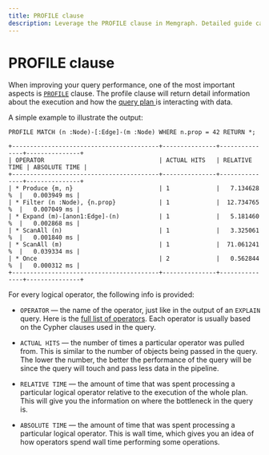 ```yaml
---
title: PROFILE clause
description: Leverage the PROFILE clause in Memgraph. Detailed guide categorizes information for proficient graph computing.
---
```


# PROFILE clause

When improving your query performance, one of the most important aspects is [`PROFILE`](./clauses/profile.md) 
clause. The  profile clause will return detail information about the execution and how the [query plan ](./query-plan.mdx)
is interacting with data.

A simple example to illustrate the output:

```cypher
PROFILE MATCH (n :Node)-[:Edge]-(m :Node) WHERE n.prop = 42 RETURN *;
```

```plaintext
+-----------------------------------------+---------------+---------------+---------------+
| OPERATOR                                | ACTUAL HITS   | RELATIVE TIME | ABSOLUTE TIME |
+-----------------------------------------+---------------+---------------+---------------+
| * Produce {m, n}                        | 1             |   7.134628 %  |   0.003949 ms |
| * Filter (n :Node), {n.prop}            | 1             |  12.734765 %  |   0.007049 ms |
| * Expand (m)-[anon1:Edge]-(n)           | 1             |   5.181460 %  |   0.002868 ms |
| * ScanAll (n)                           | 1             |   3.325061 %  |   0.001840 ms |
| * ScanAll (m)                           | 1             |  71.061241 %  |   0.039334 ms |
| * Once                                  | 2             |   0.562844 %  |   0.000312 ms |
+-----------------------------------------+---------------+---------------+---------------+
```


For every logical operator, the following info is provided:


- `OPERATOR` &mdash; the name of the operator, just like in the output of an
  `EXPLAIN` query.
  Here is the [full list of operators](./query-plan#query-plan-operators). 
  Each operator is usually based on the Cypher clauses used in the query.  

- `ACTUAL HITS` &mdash; the number of times a particular operator was pulled from. 
  This is similar to the number of objects being passed in the query. 
  The lower the number, the better the performance of the query will be since the query will
  touch and pass less data in the pipeline.  

- `RELATIVE TIME` &mdash; the amount of time that was spent processing a
  particular logical operator relative to the execution of the whole plan. 
  This will give you the information on where the bottleneck in the query is. 

- `ABSOLUTE TIME` &mdash; the amount of time that was spent processing a
  particular logical operator. 
  This is wall time, which gives you an idea of how operators spend wall time performing some operations.


